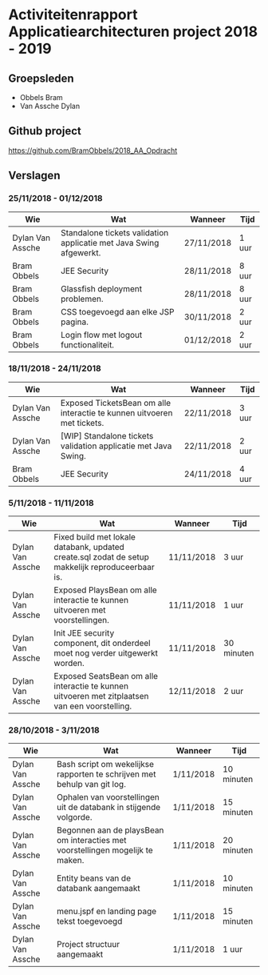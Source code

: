 # Activiteitenrapport Applicatiearchitecturen project 2018 - 2019

## Groepsleden
- Obbels Bram
- Van Assche Dylan

## Github project
https://github.com/BramObbels/2018_AA_Opdracht

## Verslagen
### 25/11/2018 - 01/12/2018

| Wie              | Wat                                                                                                | Wanneer    | Tijd  |
|------------------|----------------------------------------------------------------------------------------------------|------------|-------|
| Dylan Van Assche | Standalone tickets validation applicatie met Java Swing afgewerkt.	      | 27/11/2018 | 1 uur |
| Bram Obbels	   | JEE Security											              | 28/11/2018 | 8 uur |
| Bram Obbels	   | Glassfish deployment problemen.							              | 28/11/2018 | 8 uur |
| Bram Obbels	   | CSS toegevoegd aan elke JSP pagina.			                                      | 30/11/2018 | 2 uur |
| Bram Obbels	   | Login flow met logout functionaliteit.			                                      | 01/12/2018 | 2 uur |

### 18/11/2018 - 24/11/2018

| Wie              | Wat                                                                                                | Wanneer    | Tijd  |
|------------------|----------------------------------------------------------------------------------------------------|------------|-------|
| Dylan Van Assche | Exposed TicketsBean om alle interactie te kunnen uitvoeren met tickets.	| 22/11/2018 | 3 uur |
| Dylan Van Assche | [WIP] Standalone tickets validation applicatie met Java Swing.			| 22/11/2018 | 2 uur |
| Bram Obbels	   | JEE Security											| 24/11/2018 | 4 uur |

### 5/11/2018 - 11/11/2018

| Wie              | Wat                                                                                                | Wanneer    | Tijd       |
|------------------|----------------------------------------------------------------------------------------------------|------------|------------|
| Dylan Van Assche | Fixed build met lokale databank, updated create.sql zodat de setup makkelijk reproduceerbaar is.   | 11/11/2018 | 3 uur      |
| Dylan Van Assche | Exposed PlaysBean om alle interactie te kunnen uitvoeren met voorstellingen.                       | 11/11/2018 | 1 uur      |
| Dylan Van Assche | Init JEE security component, dit onderdeel moet nog verder uitgewerkt worden.                      | 11/11/2018 | 30 minuten |
| Dylan Van Assche | Exposed SeatsBean om alle interactie te kunnen uitvoeren met zitplaatsen van een voorstelling.     | 12/11/2018 | 2 uur      |

### 28/10/2018 - 3/11/2018

| Wie              | Wat                                                                                                | Wanneer    | Tijd      |
|------------------|----------------------------------------------------------------------------------------------------|------------|-----------|
| Dylan Van Assche | Bash script om wekelijkse rapporten te schrijven met behulp van git log.                           | 1/11/2018 | 10 minuten |
| Dylan Van Assche | Ophalen van voorstellingen uit de databank in  stijgende volgorde.                                 | 1/11/2018 | 15 minuten |
| Dylan Van Assche | Begonnen aan de playsBean om interacties met voorstellingen mogelijk te maken.                     | 1/11/2018 | 20 minuten |
| Dylan Van Assche | Entity beans van de databank  aangemaakt                                                           | 1/11/2018 | 10 minuten |
| Dylan Van Assche | menu.jspf en landing page tekst toegevoegd  							| 1/11/2018 | 15 minuten |
| Dylan Van Assche | Project structuur aangemaakt  									| 1/11/2018 | 1 uur      |
